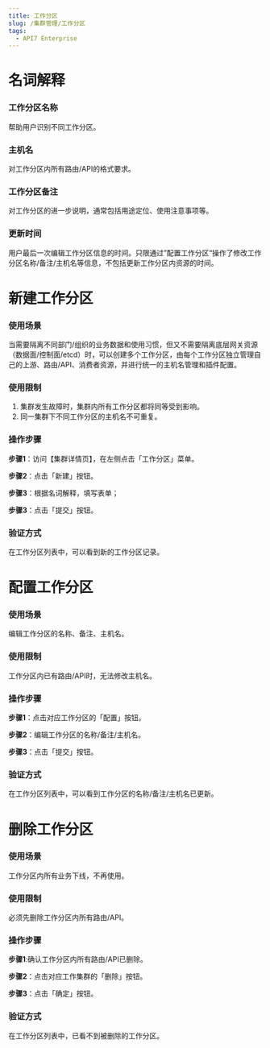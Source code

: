 ```yaml
---
title: 工作分区
slug: /集群管理/工作分区
tags:
  - API7 Enterprise
---
```


# 名词解释

### 工作分区名称
帮助用户识别不同工作分区。

### 主机名
对工作分区内所有路由/API的格式要求。

### 工作分区备注
对工作分区的进一步说明，通常包括用途定位、使用注意事项等。

### 更新时间
用户最后一次编辑工作分区信息的时间。只限通过”配置工作分区“操作了修改工作分区名称/备注/主机名等信息，不包括更新工作分区内资源的时间。

# 新建工作分区
### 使用场景
当需要隔离不同部门/组织的业务数据和使用习惯，但又不需要隔离底层网关资源（数据面/控制面/etcd）时，可以创建多个工作分区，由每个工作分区独立管理自己的上游、路由/API、消费者资源，并进行统一的主机名管理和插件配置。
### 使用限制
1. 集群发生故障时，集群内所有工作分区都将同等受到影响。
2. 同一集群下不同工作分区的主机名不可重复。
### 操作步骤
**步骤1**：访问【集群详情页】，在左侧点击「工作分区」菜单。

**步骤2**：点击「新建」按钮。

**步骤3**：根据名词解释，填写表单；

**步骤3**：点击「提交」按钮。

### 验证方式

在工作分区列表中，可以看到新的工作分区记录。

# 配置工作分区
### 使用场景
编辑工作分区的名称、备注、主机名。
### 使用限制
工作分区内已有路由/API时，无法修改主机名。
### 操作步骤

**步骤1**：点击对应工作分区的「配置」按钮。

**步骤2**：编辑工作分区的名称/备注/主机名。

**步骤3**：点击「提交」按钮。

### 验证方式
在工作分区列表中，可以看到工作分区的名称/备注/主机名已更新。

# 删除工作分区
### 使用场景
工作分区内所有业务下线，不再使用。
### 使用限制
必须先删除工作分区内所有路由/API。
### 操作步骤
**步骤1**:确认工作分区内所有路由/API已删除。

**步骤2**：点击对应工作集群的「删除」按钮。

**步骤3**：点击「确定」按钮。

### 验证方式
在工作分区列表中，已看不到被删除的工作分区。
